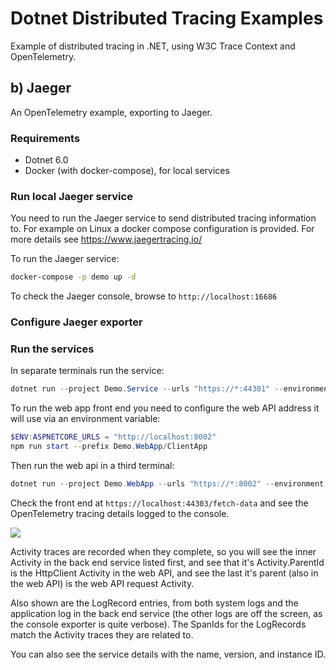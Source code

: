 # Dotnet Distributed Tracing Examples

Example of distributed tracing in .NET, using W3C Trace Context and OpenTelemetry.

## b) Jaeger

An OpenTelemetry example, exporting to Jaeger.

### Requirements

* Dotnet 6.0
* Docker (with docker-compose), for local services

### Run local Jaeger service

You need to run the Jaeger service to send distributed tracing information to. For example on Linux a docker compose configuration is provided. For more details see https://www.jaegertracing.io/

To run the Jaeger service:

```sh
docker-compose -p demo up -d
```

To check the Jaeger console, browse to `http://localhost:16686`


### Configure Jaeger exporter



### Run the services

In separate terminals run the service:

```powershell
dotnet run --project Demo.Service --urls "https://*:44301" --environment Development
```

To run the web app front end you need to configure the web API address it will use via an environment variable:

```powershell
$ENV:ASPNETCORE_URLS = "http://localhost:8002"
npm run start --prefix Demo.WebApp/ClientApp
```

Then run the web api in a third terminal:

```powershell
dotnet run --project Demo.WebApp --urls "https://*:8002" --environment Development
```

Check the front end at `https://localhost:44303/fetch-data` and see the OpenTelemetry tracing details logged to the console.

![](images/opentelemetry-basic.png)

Activity traces are recorded when they complete, so you will see the inner Activity in the back end service listed first, and see that it's Activity.ParentId is the HttpClient Activity in the web API, and see the last it's parent (also in the web API) is the web API request Activity.

Also shown are the LogRecord entries, from both system logs and the application log in the back end service (the other logs are off the screen, as the console exporter is quite verbose). The SpanIds for the LogRecords match the Activity traces they are related to.

You can also see the service details with the name, version, and instance ID.


